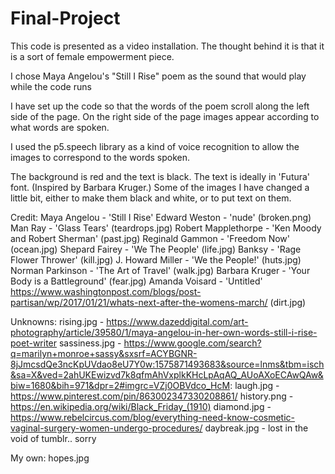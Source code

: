 # Final-Project

This code is presented as a video installation. 
The thought behind it is that it is a sort of female empowerment piece.

I chose Maya Angelou's "Still I Rise" poem as the sound that would play while the code runs

I have set up the code so that the words of the poem scroll along the left side of the page.
On the right side of the page images appear according to what words are spoken. 

I used the p5.speech library as a kind of voice recognition to allow the images to correspond to the words spoken. 

The background is red and the text is black.
The text is ideally in 'Futura' font. (Inspired by Barbara Kruger.)
Some of the images I have changed a little bit, either to make them black and white, or to put text on them. 



Credit:
Maya Angelou - 'Still I Rise'
Edward Weston - 'nude' (broken.png)
Man Ray - 'Glass Tears' (teardrops.jpg)
Robert Mapplethorpe - 'Ken Moody and Robert Sherman' (past.jpg)
Reginald Gammon - 'Freedom Now' (ocean.jpg)
Shepard Fairey - 'We The People' (life.jpg)
Banksy - 'Rage Flower Thrower' (kill.jpg)
J. Howard Miller - 'We the People!' (huts.jpg)
Norman Parkinson - 'The Art of Travel' (walk.jpg)
Barbara Kruger - 'Your Body is a Battleground' (fear.jpg)
Amanda Voisard - 'Untitled' https://www.washingtonpost.com/blogs/post-partisan/wp/2017/01/21/whats-next-after-the-womens-march/ (dirt.jpg)

Unknowns:
rising.jpg - https://www.dazeddigital.com/art-photography/article/39580/1/maya-angelou-in-her-own-words-still-i-rise-poet-writer
sassiness.jpg - https://www.google.com/search?q=marilyn+monroe+sassy&sxsrf=ACYBGNR-8jJmcsdQe3ncKpUVdao8eU7Y0w:1575871493683&source=lnms&tbm=isch&sa=X&ved=2ahUKEwizvd7k8qfmAhVxplkKHcLpAqAQ_AUoAXoECAwQAw&biw=1680&bih=971&dpr=2#imgrc=VZj0OBVdco_HcM:
laugh.jpg - https://www.pinterest.com/pin/863002347330208861/
history.png - https://en.wikipedia.org/wiki/Black_Friday_(1910)
diamond.jpg - https://www.rebelcircus.com/blog/everything-need-know-cosmetic-vaginal-surgery-women-undergo-procedures/
daybreak.jpg - lost in the void of tumblr.. sorry

My own:
hopes.jpg


